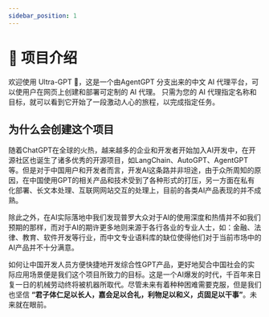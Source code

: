 ```yaml
---
sidebar_position: 1
---
```


# 🤖 项目介绍
欢迎使用 Ultra-GPT 👋，这是一个由AgentGPT 分支出来的中文 AI 代理平台，可以使用户在网页上创建和部署可定制的 AI 代理。
只需为您的 AI 代理指定名称和目标，就可以看到它开始了一段激动人心的旅程，以完成指定任务。

## 为什么会创建这个项目
随着ChatGPT在全球的火热，越来越多的企业和开发者开始加入AI开发中，在开源社区也诞生了诸多优秀的开源项目，如LangChain、AutoGPT、AgentGPT等。但是对于中国用户和开发者而言，开发AI这条路并非坦途，由于众所周知的原因，在中国使用GPT的相关产品和技术受到了各种形式的打压，另一方面在私有化部署、长文本处理、互联网网站交互的处理上，目前的各类AI产品表现的并不成熟。

除此之外，在AI实际落地中我们发现普罗大众对于AI的使用深度和热情并不如我们预期的那样，而对于AI的期许更多地则来源于各行各业的专业人士，如：金融、法律、教育、软件开发等行业，而中文专业语料库的缺位使得他们对于当前市场中的AI产品并不十分满意。

如何让中国开发人员方便快捷地开发综合性GPT产品，更好地契合中国社会的实际应用场景便是我们这个项目所致力的目标。这是一个AI爆发的时代，千百年来日复一日的机械劳动终将被机器所取代。尽管未来有着种种困难需要克服，但是我们也坚信 **“君子体仁足以长人，嘉会足以合礼，利物足以和义，贞固足以干事”**。未来就在眼前。

